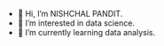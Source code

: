 - 👋 Hi, I’m NISHCHAL PANDIT.
- 👀 I’m interested in data science.
- 🌱 I’m currently learning data analysis.

<!---
NishchalvPandit/NishchalvPandit is a ✨ special ✨ repository because its `README.md` (this file) appears on your GitHub profile.
You can click the Preview link to take a look at your changes.
--->
